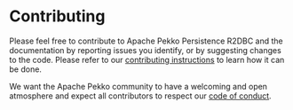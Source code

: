 # Contributing 

Please feel free to contribute to Apache Pekko Persistence R2DBC and the documentation by reporting issues you identify, or by suggesting changes to the code. 
Please refer to our [contributing instructions](https://github.com/apache/incubator-pekko-persistence-r2dbc/blob/main/CONTRIBUTING.md) to learn how it can be done.

We want the Apache Pekko community to have a welcoming and open atmosphere and expect all contributors to respect our [code of conduct](https://www.apache.org/foundation/policies/conduct.html).

